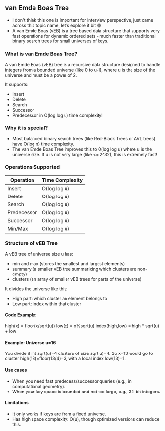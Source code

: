 ## van Emde Boas Tree
- I don't think this one is important for interview perspective, just came across this topic name, let's explore it bit 😁
- A van Emde Boas (vEB) is a tree based data structure that supports very fast operations for dynamic ordered sets - much faster than traditional binary search trees for small universes of keys.

### What is van Emde Boas Tree?
A van Emde Boas (vEB) tree is a recursive data structure designed to handle integers from a bounded universe (like 0 to u-1), where u is the size of the universe and must be a power of 2.

It supports:
- Insert
- Delete
- Search
- Successor
- Predecessor in O(log log u) time complexity!

### Why it is special?
- Most balanced binary search trees (like Red-Black Trees or AVL trees) have O(log n) time complexity.
- The van Emde Boas Tree improves this to O(log log u) where u is the universe size. If u is not very large (like <= 2^32), this is extremely fast!

### Operations Supported
| Operation | Time Complexity |
| --------- | --------------- |
| Insert | O(log log u) |
| Delete | O(log log u) |
| Search | O(log log u) |
| Predecessor | O(log log u) |
| Successor | O(log log u) |
| Min/Max | O(log log u) |

### Structure of vEB Tree
A vEB tree of universe size u has:
- min and max (stores the smallest and largest elements)
- summary (a smaller vEB tree summarixing which clusters are non-empty)
- clusters (an array of smaller vEB trees for parts of the universe)

It divides the universe like this:
- High part: which cluster an element belongs to
- Low part: index within that cluster

#### Code Example:
high(x) = floor(x/sqrt(u))
low(x) = x%sqrt(u)
index(high,low) = high * sqrt(u) + low

#### Example: Universe u=16
You divide it int sqrt(u)=4 clusters of size sqrt(u)=4.
So x=13 would go to cluster high(13)=floor(13/4)=3, with a local index low(13)=1.

#### Use cases
-  When you need fast predecess/successor queries (e.g., in computational geometry).
- When your key space is bounded and not too large, e.g., 32-bit integers.

#### Limitations
- It only works if keys are from a fixed universe.
- Has high space complexity: O(u), though optimized versions can reduce this.

